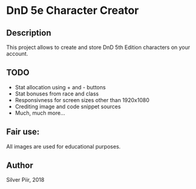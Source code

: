 <h1>DnD 5e Character Creator</h1>

<h2>Description</h2>
<p>This project allows to create and store DnD 5th Edition characters on your account.</p>

<h2>TODO</h2>
<p>
    <ul>
        <li>Stat allocation using + and - buttons</li>
        <li>Stat bonuses from race and class</li>
        <li>Responsivness for screen sizes other than 1920x1080</li>
        <li>Crediting image and code snippet sources</li>
        <li>Much, much more...</li>
    </ul>
</p>

<h2>Fair use:</h2>
<p>All images are used for educational purposes.</p>

<h2>Author</h2>

<p>Silver Piir, 2018</p>